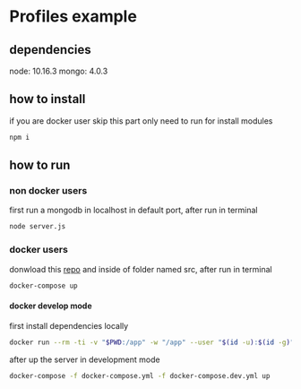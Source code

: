 # Profiles example

## dependencies

node: 10.16.3
mongo: 4.0.3

## how to install

if you are docker user skip this part
only need to run for install modules

```bash
npm i
```

## how to run

### non docker users

first run a mongodb in localhost in default port, after run in terminal

```bash
node server.js
```

### docker users

donwload this [repo](https://github.com/siht/basic_node_docker) and inside of folder named src, after run in terminal

```bash
docker-compose up
```

#### docker develop mode

first install dependencies locally

```bash
docker run --rm -ti -v "$PWD:/app" -w "/app" --user "$(id -u):$(id -g)" node:10.16.3-alpine npm i
```

after up the server in development mode

```bash
docker-compose -f docker-compose.yml -f docker-compose.dev.yml up
```
